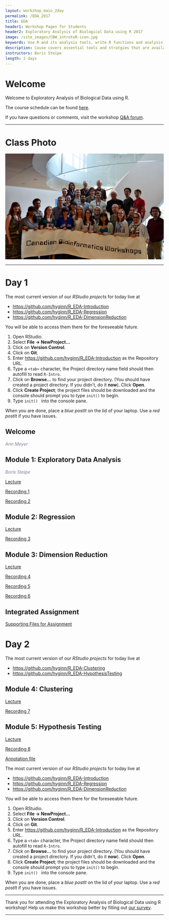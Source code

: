 ```yaml
---
layout: workshop_main_2day
permalink: /EDA_2017
title: EDA
header1: Workshop Pages for Students
header2: Exploratory Analysis of Biological Data using R 2017
image: /site_images/CBW_introtoR-icon.jpg
keywords: Use R and its analysis tools, write R functions and analysis scripts, plot and visualize data
description: Couse covers essential tools and stratgies that are available for EDA through the free statistical workbench R.
instructors: Boris Steipe
length: 2 days
---
```


# Welcome <a id="welcome"></a>

Welcome to Exploratory Analysis of Biological Data using R.  

The course schedule can be found [here](https://bioinformaticsdotca.github.io/eda_2017_schedule). 

If you have questions or comments, visit the workshop [Q&A forum](https://noteapp.com/EDA2017).

***

# Class Photo
 
<img src="https://github.com/bioinformaticsdotca/EDA_2017/blob/master/CBW-June-13.jpeg?raw=true" alt="Class Photo" width="750" />


***

# Day 1 <a id="day1"></a>

The most current version of our *RStudio projects* for today live at 

* <https://github.com/hyginn/R_EDA-Introduction>
* <https://github.com/hyginn/R_EDA-Regression>
* <https://github.com/hyginn/R_EDA-DimensionReduction>

You will be able to access them there for the foreseeable future.

1. Open RStudio.
2. Select **File → NewProject...**
3. Click on **Version Control**.
4. Click on **Git**.
5. Enter https://github.com/hyginn/R_EDA-Introduction as the Repository URL.
6. Type a `<tab>` character, the Project directory name field should then autofill to read `R-Intro`.
7. Click on **Browse...** to find your project directory. (You should have created a project directory. If you didn't, do it **now**). Click **Open**.
8. Click **Create Project**; the project files should be downloaded and the console should prompt you to type `init()` to begin.
9. Type `init() ` into the console pane.

When you are done, place a _blue postIt_ on the lid of your laptop. Use a _red postIt_ if you have issues.

## Welcome

*<font color="#827e9c">Ann Meyer</font>*

## Module 1: Exploratory Data Analysis

*<font color="#827e9c">Boris Steipe</font>* 

[Lecture](https://drive.google.com/a/bioinformatics.ca/file/d/1Nc3yfA4N_Dt1iJKQ-xeSoByaxZmbxMJs/view?usp=sharing)  

[Recording 1](https://youtu.be/WrnPBo2ecnA)

[Recording 2](https://youtu.be/CIXv0GukBxc)

## Module 2: Regression
[Lecture](https://drive.google.com/a/bioinformatics.ca/file/d/1EFqsv_pVzYpk9-R-gQvjGASm_rnC8Bva/view?usp=sharing)  

[Recording 3](https://youtu.be/xrB2ceXKQG4)

## Module 3: Dimension Reduction
[Lecture](https://drive.google.com/a/bioinformatics.ca/file/d/1z4y3oBb0CKAA0HsUa6-DAHdtnPOBYSxx/view?usp=sharing)  

[Recording 4](https://youtu.be/hU1p9KxSgzA)

[Recording 5](https://youtu.be/vtTCHBCGq1I)

[Recording 6](https://youtu.be/H633bGQNbkE)

## Integrated Assignment

[Supporting Files for Assignment](https://github.com/bioinformaticsdotca/EDA_2017/raw/master/CBW%20EDA%20Integrated%20Assg%20June2017-v2.tar.gz)

# Day 2 <a id="day2"></a>

The most current version of our *RStudio projects* for today live at 

* <https://github.com/hyginn/R_EDA-Clustering>  
* <https://github.com/hyginn/R_EDA-HypothesisTesting>  

## Module 4: Clustering
[Lecture](https://drive.google.com/a/bioinformatics.ca/file/d/13u2oppUshhfmFT5ni7A7dfGeWmIr8Vex/view?usp=sharing) 

[Recording 7](https://youtu.be/ShDRg7XDMwk)

## Module 5: Hypothesis Testing
[Lecture](https://drive.google.com/a/bioinformatics.ca/file/d/1FeXckHXIjEDnLfESN1ZPlMdoErT2Z39g/view?usp=sharing)  

[Recording 8](https://youtu.be/HheMok7OT6c)

[Annotation file](https://github.com/bioinformaticsdotca/EDA_2017/raw/master/platf%20getGEO(gpl%2C%20AnnotGPL%3DTRUE).rdata)  

The most current version of our *RStudio projects* for today live at 

* <https://github.com/hyginn/R_EDA-Introduction>
* <https://github.com/hyginn/R_EDA-Regression>
* <https://github.com/hyginn/R_EDA-DimensionReduction>


You will be able to access them there for the foreseeable future.

1. Open RStudio.
2. Select **File → NewProject...**
3. Click on **Version Control**.
4. Click on **Git**.
5. Enter https://github.com/hyginn/R_EDA-Introduction as the Repository URL.
6. Type a `<tab>` character, the Project directory name field should then autofill to read `R-Intro`.
7. Click on **Browse...** to find your project directory. (You should have created a project directory. If you didn't, do it **now**). Click **Open**.
8. Click **Create Project**; the project files should be downloaded and the console should prompt you to type `init()` to begin.
9. Type `init() ` into the console pane.

When you are done, place a _blue postIt_ on the lid of your laptop. Use a _red postIt_ if you have issues.

***

Thank you for attending the Exploratory Analysis of Biological Data using R workshop! Help us make this workshop better by filling out [our survey](https://goo.gl/forms/l94qnJll3ThS7EV02).

***

